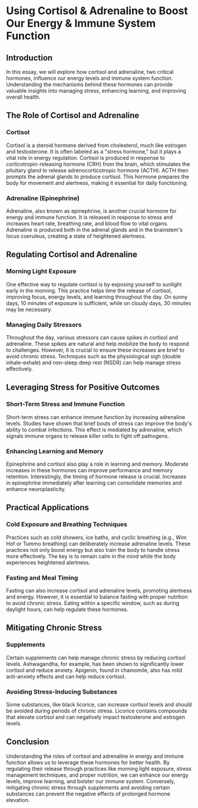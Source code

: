 # Using Cortisol & Adrenaline to Boost Our Energy & Immune System Function

## Introduction

In this essay, we will explore how cortisol and adrenaline, two critical hormones, influence our energy levels and immune system function. Understanding the mechanisms behind these hormones can provide valuable insights into managing stress, enhancing learning, and improving overall health.

## The Role of Cortisol and Adrenaline

### Cortisol

Cortisol is a steroid hormone derived from cholesterol, much like estrogen and testosterone. It is often labeled as a "stress hormone," but it plays a vital role in energy regulation. Cortisol is produced in response to corticotropin-releasing hormone (CRH) from the brain, which stimulates the pituitary gland to release adrenocorticotropic hormone (ACTH). ACTH then prompts the adrenal glands to produce cortisol. This hormone prepares the body for movement and alertness, making it essential for daily functioning.

### Adrenaline (Epinephrine)

Adrenaline, also known as epinephrine, is another crucial hormone for energy and immune function. It is released in response to stress and increases heart rate, breathing rate, and blood flow to vital organs. Adrenaline is produced both in the adrenal glands and in the brainstem's locus coeruleus, creating a state of heightened alertness.

## Regulating Cortisol and Adrenaline

### Morning Light Exposure

One effective way to regulate cortisol is by exposing yourself to sunlight early in the morning. This practice helps time the release of cortisol, improving focus, energy levels, and learning throughout the day. On sunny days, 10 minutes of exposure is sufficient, while on cloudy days, 30 minutes may be necessary.

### Managing Daily Stressors

Throughout the day, various stressors can cause spikes in cortisol and adrenaline. These spikes are natural and help mobilize the body to respond to challenges. However, it is crucial to ensure these increases are brief to avoid chronic stress. Techniques such as the physiological sigh (double inhale-exhale) and non-sleep deep rest (NSDR) can help manage stress effectively.

## Leveraging Stress for Positive Outcomes

### Short-Term Stress and Immune Function

Short-term stress can enhance immune function by increasing adrenaline levels. Studies have shown that brief bouts of stress can improve the body's ability to combat infections. This effect is mediated by adrenaline, which signals immune organs to release killer cells to fight off pathogens.

### Enhancing Learning and Memory

Epinephrine and cortisol also play a role in learning and memory. Moderate increases in these hormones can improve performance and memory retention. Interestingly, the timing of hormone release is crucial. Increases in epinephrine immediately after learning can consolidate memories and enhance neuroplasticity.

## Practical Applications

### Cold Exposure and Breathing Techniques

Practices such as cold showers, ice baths, and cyclic breathing (e.g., Wim Hof or Tummo breathing) can deliberately increase adrenaline levels. These practices not only boost energy but also train the body to handle stress more effectively. The key is to remain calm in the mind while the body experiences heightened alertness.

### Fasting and Meal Timing

Fasting can also increase cortisol and adrenaline levels, promoting alertness and energy. However, it is essential to balance fasting with proper nutrition to avoid chronic stress. Eating within a specific window, such as during daylight hours, can help regulate these hormones.

## Mitigating Chronic Stress

### Supplements

Certain supplements can help manage chronic stress by reducing cortisol levels. Ashwagandha, for example, has been shown to significantly lower cortisol and reduce anxiety. Apigenin, found in chamomile, also has mild anti-anxiety effects and can help reduce cortisol.

### Avoiding Stress-Inducing Substances

Some substances, like black licorice, can increase cortisol levels and should be avoided during periods of chronic stress. Licorice contains compounds that elevate cortisol and can negatively impact testosterone and estrogen levels.

## Conclusion

Understanding the roles of cortisol and adrenaline in energy and immune function allows us to leverage these hormones for better health. By regulating their release through practices like morning light exposure, stress management techniques, and proper nutrition, we can enhance our energy levels, improve learning, and bolster our immune system. Conversely, mitigating chronic stress through supplements and avoiding certain substances can prevent the negative effects of prolonged hormone elevation.
